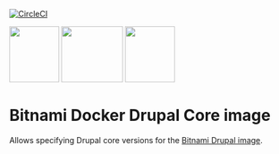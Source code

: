 [![CircleCI](https://circleci.com/gh/scottrigby/bitnami-drupal-core.svg?style=svg)](https://circleci.com/gh/scottrigby/bitnami-drupal-core)

<img src="https://bitnami.com/downloads/logos/bitnami-mark.png" width="89" height="100" /> <img src="https://www.docker.com/sites/default/files/mono-vertical.png" width="110" height="100"> <img src="https://www.drupal.org/files/drupal%208%20logo%20isolated%20CMYK%2072.png" width="89" height="100" />

# Bitnami Docker Drupal Core image

Allows specifying Drupal core versions for the [Bitnami Drupal image](https://hub.docker.com/r/bitnami/drupal/).
